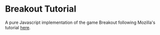 # Breakout Tutorial

A pure Javascript implementation of the game Breakout following Mozilla's tutorial [here](https://developer.mozilla.org/en-US/docs/Games/Tutorials/2D_Breakout_game_pure_JavaScript).
